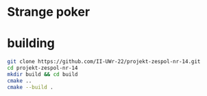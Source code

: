 # Strange poker

# building
```bash
git clone https://github.com/II-UWr-22/projekt-zespol-nr-14.git
cd projekt-zespol-nr-14
mkdir build && cd build
cmake ..
cmake --build .
```